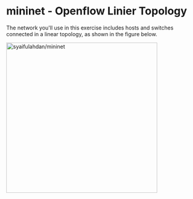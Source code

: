 # mininet - Openflow Linier Topology

The network you'll use in this exercise includes hosts and switches connected in a linear
topology, as shown in the figure below.

<img src="https://github.com/syaifulahdan/mininet/blob/master/image/linier_topology.png" width="400" height="400" align="center" title="syaifulahdan/mininet" />

